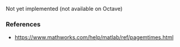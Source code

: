 Not yet implemented (not available on Octave)

### References

* https://www.mathworks.com/help/matlab/ref/pagemtimes.html
